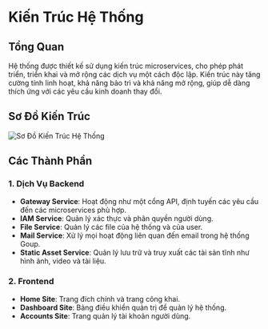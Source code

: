 # Kiến Trúc Hệ Thống

## Tổng Quan

Hệ thống được thiết kế sử dụng kiến trúc microservices, cho phép phát triển, triển khai và mở rộng các dịch vụ một cách độc lập.
Kiến trúc này tăng cường tính linh hoạt, khả năng bảo trì và khả năng mở rộng, giúp dễ dàng thích ứng với các yêu cầu kinh doanh thay đổi.

## Sơ Đồ Kiến Trúc

![Sơ Đồ Kiến Trúc Hệ Thống](path/to/architecture-diagram.png)

## Các Thành Phần

### 1. **Dịch Vụ Backend**

- **Gateway Service**: Hoạt động như một cổng API, định tuyến các yêu cầu đến các microservices phù hợp.
- **IAM Service**: Quản lý xác thực và phân quyền người dùng.
- **File Service**: Quản lý các file của hệ thống và của user.
- **Mail Service**: Xử lý mọi hoạt động liên quan đến email trong hệ thống Goup.
- **Static Asset Service**: Quản lý lưu trữ và truy xuất các tài sản tĩnh như hình ảnh, video và tài liệu.

### 2. **Frontend**

- **Home Site**: Trang đích chính và trang công khai.
- **Dashboard Site**: Bảng điều khiển quản trị để quản lý hệ thống.
- **Accounts Site**: Trang quản lý tài khoản người dùng.
